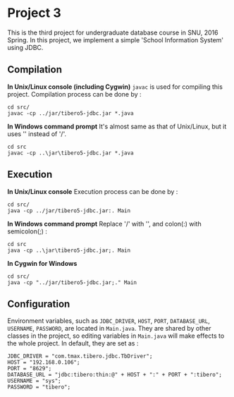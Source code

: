 Project 3
=========

This is the third project for undergraduate database course in SNU, 2016 Spring. In this project, we implement a simple 'School Information System' using JDBC.

Compilation
-----------

**In Unix/Linux console (including Cygwin)**
`javac` is used for compiling this project. Compilation process can be done by :

	cd src/
	javac -cp ../jar/tibero5-jdbc.jar *.java

**In Windows command prompt**
It's almost same as that of Unix/Linux, but it uses '\' instead of '/'.

	cd src
	javac -cp ..\jar\tibero5-jdbc.jar *.java

Execution
---------

**In Unix/Linux console**
Execution process can be done by :

	cd src/
	java -cp ../jar/tibero5-jdbc.jar:. Main

**In Windows command prompt**
Replace '/' with '\', and colon(:) with semicolon(;) :
	
	cd src
	java -cp ..\jar\tibero5-jdbc.jar;. Main

**In Cygwin for Windows**

	cd src/
	java -cp "../jar/tibero5-jdbc.jar;." Main

Configuration
-------------

Environment variables, such as `JDBC_DRIVER`, `HOST`, `PORT`, `DATABASE_URL`, `USERNAME`, `PASSWORD`, are located in `Main.java`. They are shared by other classes in the project, so editing variables in `Main.java` will make effects to the whole project. In default, they are set as :

	JDBC_DRIVER = "com.tmax.tibero.jdbc.TbDriver";
	HOST = "192.168.0.106";
	PORT = "8629";
	DATABASE_URL = "jdbc:tibero:thin:@" + HOST + ":" + PORT + ":tibero";
	USERNAME = "sys";
	PASSWORD = "tibero";

